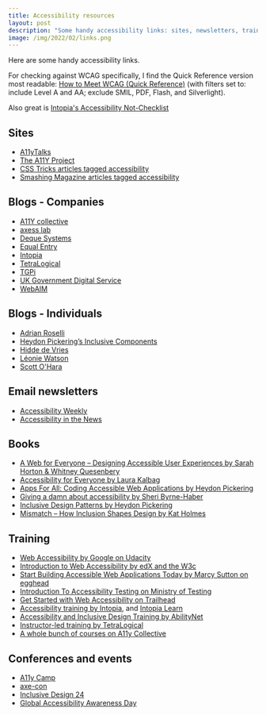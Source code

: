 ```yaml
---
title: Accessibility resources
layout: post
description: "Some handy accessibility links: sites, newsletters, training, events"
image: /img/2022/02/links.png
---
```


Here are some handy accessibility links.

For checking against WCAG specifically, I find the Quick Reference version most readable: [How to Meet WCAG (Quick Reference)](https://www.w3.org/WAI/WCAG21/quickref/?currentsidebar=%23col_overview&levels=aaa&technologies=smil%2Cpdf%2Cflash%2Csl) (with filters set to: include Level A and AA; exclude SMIL, PDF, Flash, and Silverlight).

Also great is [Intopia's Accessibility Not-Checklist](https://not-checklist.intopia.digital/)

## Sites

- [A11yTalks](https://a11ytalks.com/)
- [The A11Y Project](https://www.a11yproject.com/posts/)
- [CSS Tricks articles tagged accessibility](https://css-tricks.com/tag/accessibility/)
- [Smashing Magazine articles tagged accessibility](https://www.smashingmagazine.com/category/accessibility/)

## Blogs - Companies

- [A11Y collective](https://www.a11y-collective.com/blog/)
- [axess lab](https://axesslab.com/articles/)
- [Deque Systems](https://www.deque.com/blog/)
- [Equal Entry](https://equalentry.com/blog/)
- [Intopia](https://intopia.digital/articles/)
- [TetraLogical](https://tetralogical.com/articles/)
- [TGPi](https://www.tpgi.com/blog/)
- [UK Government Digital Service](https://gds.blog.gov.uk/category/accessibility/)
- [WebAIM](https://webaim.org/blog/)

## Blogs - Individuals

- [Adrian Roselli](https://adrianroselli.com/)
- [Heydon Pickering’s Inclusive Components](https://inclusive-components.design/)
- [Hidde de Vries](https://hiddedevries.nl/en/blog/)
- [Léonie Watson](https://tink.uk/)
- [Scott O'Hara](https://www.scottohara.me/)

## Email newsletters

- [Accessibility Weekly](https://a11yweekly.com/issues/)
- [Accessibility in the News](https://www.microassist.com/digital-access/news/)

## Books

- [A Web for Everyone – Designing Accessible User Experiences by Sarah Horton & Whitney Quesenbery](https://rosenfeldmedia.com/books/a-web-for-everyone/)
- [Accessibility for Everyone by Laura Kalbag](https://abookapart.com/products/accessibility-for-everyone)
- [Apps For All: Coding Accessible Web Applications by Heydon Pickering](https://shop.smashingmagazine.com/products/apps-for-all)
- [Giving a damn about accessibility by Sheri Byrne-Haber](https://accessibility.uxdesign.cc/)
- [Inclusive Design Patterns by Heydon Pickering](https://shop.smashingmagazine.com/products/inclusive-design-patterns)
- [Mismatch – How Inclusion Shapes Design by Kat Holmes](https://mitpress.mit.edu/books/mismatch)

## Training

- [Web Accessibility by Google on Udacity](https://www.udacity.com/course/web-accessibility--ud891)
- [Introduction to Web Accessibility by edX and the W3c](https://www.edx.org/course/web-accessibility-introduction)
- [Start Building Accessible Web Applications Today by Marcy Sutton on egghead](https://egghead.io/courses/start-building-accessible-web-applications-today)
- [Introduction To Accessibility Testing on Ministry of Testing](https://trailhead.salesforce.com/en/content/learn/trails/get-started-with-web-accessibility)
- [Get Started with Web Accessibility on Trailhead](https://trailhead.salesforce.com/en/content/learn/trails/get-started-with-web-accessibility)
- [Accessibility training by Intopia](https://intopia.digital/services/accessibility-training/), and [Intopia Learn](https://learn.intopia.digital/)
- [Accessibility and Inclusive Design Training by AbilityNet](https://abilitynet.org.uk/training)
- [Instructor-led training by TetraLogical](https://tetralogical.com/services/instructor-led-training/)
- [A whole bunch of courses on A11y Collective](https://www.a11y-collective.com/courses-overview/)

## Conferences and events

- [A11y Camp](https://a11ycamp.com.au/)
- [axe-con](https://www.deque.com/axe-con/)
- [Inclusive Design 24](https://inclusivedesign24.org/2021/)
- [Global Accessibility Awareness Day](https://globalaccessibilityawarenessday.org/)

